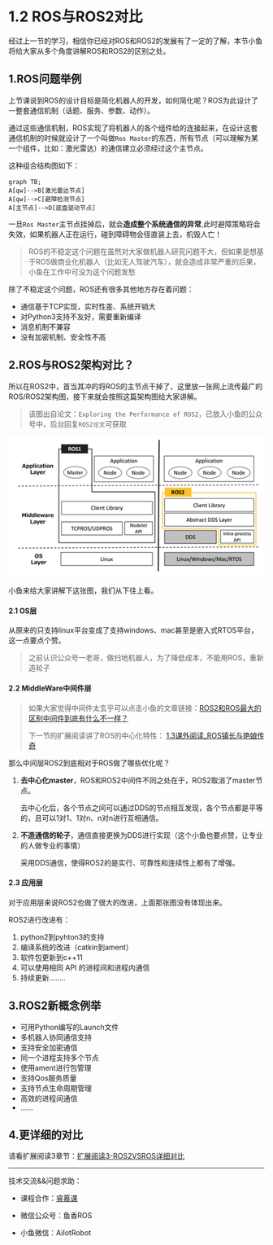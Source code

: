 # 1.2 ROS与ROS2对比

经过上一节的学习，相信你已经对ROS和ROS2的发展有了一定的了解，本节小鱼将给大家从多个角度讲解ROS和ROS2的区别之处。

## 1.ROS问题举例

上节课说到ROS的设计目标是简化机器人的开发，如何简化呢？ROS为此设计了一整套通信机制（话题、服务、参数、动作）。

通过这些通信机制，ROS实现了将机器人的各个组件给的连接起来，在设计这套通信机制的时候就设计了一个叫做`Ros Master`的东西，所有节点（可以理解为某一个组件，比如：激光雷达）的通信建立必须经过这个主节点。


这种组合结构图如下：

```mermaid
graph TB;
A[qw]-->B[激光雷达节点]
A[qw]-->C[避障检测节点]
A[主节点]-->D[底盘驱动节点]
```

一旦`Ros Master`主节点挂掉后，就会**造成整个系统通信的异常**,此时避障策略将会失效，如果机器人正在运行，碰到障碍物会径直装上去，机毁人亡！


> ROS的不稳定这个问题在虽然对大家做机器人研究问题不大，但如果是想基于ROS做商业化机器人（比如无人驾驶汽车），就会造成非常严重的后果，小鱼在工作中可没为这个问题发愁



除了不稳定这个问题，ROS还有很多其他地方存在着问题：

- 通信基于TCP实现，实时性差、系统开销大
- 对Python3支持不友好，需要重新编译
- 消息机制不兼容
- 没有加密机制、安全性不高



## 2.ROS与ROS2架构对比？

所以在ROS2中，首当其冲的将ROS的主节点干掉了，这里放一张网上流传最广的ROS/ROS2架构图，接下来就会按照这篇架构图给大家讲解。

> 该图出自论文：`Exploring the Performance of ROS2`，已放入小鱼的公众号中，后台回复`ROS2论文`可获取



![ROS1和ROS2架构对比](1.2ROS与ROS2对比/imgs/image-20210717153612576.png)


小鱼来给大家讲解下这张图，我们从下往上看。

#### 2.1 OS层

从原来的只支持linux平台变成了支持windows、mac甚至是嵌入式RTOS平台，这一点要点个赞。

>  之前认识公众号一老哥，做扫地机器人，为了降低成本，不能用ROS，重新造轮子



#### 2.2 MiddleWare中间件层

> 如果大家觉得中间件太玄乎可以点击小鱼的文章链接：[ROS2和ROS最大的区别中间件到底有什么不一样？](https://zhuanlan.zhihu.com/p/390607053)
>
> 下一节的扩展阅读讲了ROS的中心化特性： [1.3课外阅读_ROS镇长与艳娘传奇](1.3课外阅读_ROS镇长与艳娘传奇.md) 

那么中间层ROS2到底相对于ROS做了哪些优化呢？



1. **去中心化master**，ROS和ROS2中间件不同之处在于，ROS2取消了master节点。

   去中心化后，各个节点之间可以通过DDS的节点相互发现，各个节点都是平等的，且可以1对1、1对n、n对n进行互相通信。

   

2. **不造通信的轮子**，通信直接更换为DDS进行实现（这个小鱼也要点赞，让专业的人做专业的事情）

   采用DDS通信，使得ROS2的是实行、可靠性和连续性上都有了增强。
   
   

#### 2.3 应用层

对于应用层来说ROS2也做了很大的改进，上面那张图没有体现出来。

ROS2进行改进有：

1. python2到pyhton3的支持
2. 编译系统的改进（catkin到ament）
3. 软件包更新到c++11
4. 可以使用相同 API 的进程间和进程内通信
5. 持续更新........


## 3.ROS2新概念例举
- 可用Python编写的Launch文件
- 多机器人协同通信支持
- 支持安全加密通信
- 同一个进程支持多个节点
- 使用ament进行包管理
- 支持Qos服务质量
- 支持节点生命周期管理
- 高效的进程间通信
- ......




## 4.更详细的对比

请看扩展阅读3章节：[扩展阅读3-ROS2VSROS详细对比](chapt1/扩展阅读3-ROS2VSROS详细对比.md) 



------

技术交流&&问题求助：

- 课程合作：[睿慕课](https://www.aiimooc.com/mall/preshow-htm-itemid-705.html)

- 微信公众号：鱼香ROS

- 小鱼微信：AiIotRobot



